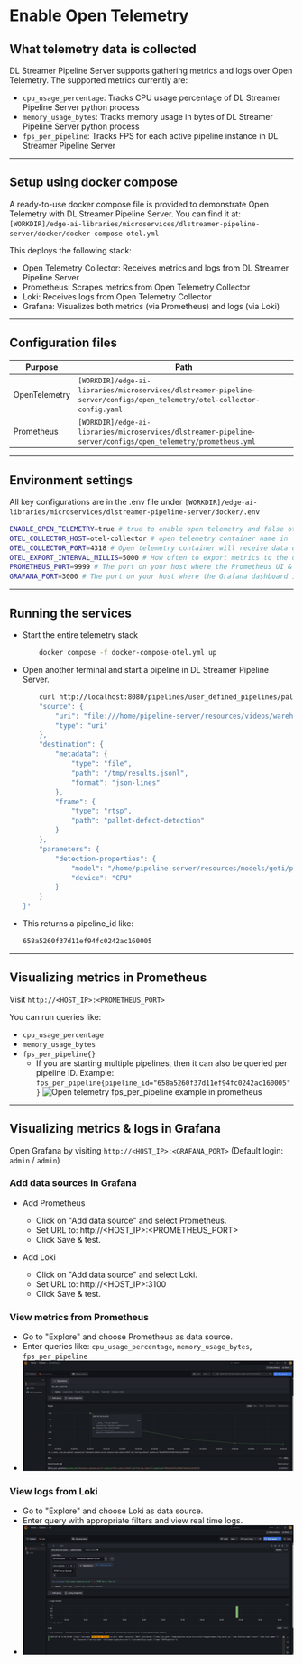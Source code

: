 # Enable Open Telemetry

## What telemetry data is collected
DL Streamer Pipeline Server supports gathering metrics and logs over Open Telemetry. The supported metrics currently are:
- `cpu_usage_percentage`: Tracks CPU usage percentage of DL Streamer Pipeline Server python process
- `memory_usage_bytes`: Tracks memory usage in bytes of DL Streamer Pipeline Server python process
- `fps_per_pipeline`: Tracks FPS for each active pipeline instance in DL Streamer Pipeline Server

---

## Setup using docker compose
A ready-to-use docker compose file is provided to demonstrate Open Telemetry with DL Streamer Pipeline Server.
You can find it at: `[WORKDIR]/edge-ai-libraries/microservices/dlstreamer-pipeline-server/docker/docker-compose-otel.yml`

This deploys the following stack:
- Open Telemetry Collector: Receives metrics and logs from DL Streamer Pipeline Server
- Prometheus: Scrapes metrics from Open Telemetry Collector
- Loki: Receives logs from Open Telemetry Collector
- Grafana: Visualizes both metrics (via Prometheus) and logs (via Loki)

---

## Configuration files
| Purpose       | Path                                                                                                                                      |
| ------------- | ----------------------------------------------------------------------------------------------------------------------------------------- |
| OpenTelemetry | `[WORKDIR]/edge-ai-libraries/microservices/dlstreamer-pipeline-server/configs/open_telemetry/otel-collector-config.yaml`                  |
| Prometheus    | `[WORKDIR]/edge-ai-libraries/microservices/dlstreamer-pipeline-server/configs/open_telemetry/prometheus.yml`                              |

---

## Environment settings
All key configurations are in the .env file under `[WORKDIR]/edge-ai-libraries/microservices/dlstreamer-pipeline-server/docker/.env`
```sh
ENABLE_OPEN_TELEMETRY=true # true to enable open telemetry and false otherwise
OTEL_COLLECTOR_HOST=otel-collector # open telemetry container name in `[WORKDIR]/edge-ai-libraries/microservices/dlstreamer-pipeline-server/docker/docker-compose-otel.yml`. Can also be the IP address of the machine if open telemetry container is running on a different machine. Ex: OTEL_COLLECTOR_HOST=10.10.10.10
OTEL_COLLECTOR_PORT=4318 # Open telemetry container will receive data on this port. If this value is changed, ensure to update `[WORKDIR]/edge-ai-libraries/microservices/dlstreamer-pipeline-server/configs/open_telemetry/otel-collector-config.yaml` appropriately.
OTEL_EXPORT_INTERVAL_MILLIS=5000 # How often to export metrics to the open telemetry collector in milli seconds.
PROMETHEUS_PORT=9999 # The port on your host where the Prometheus UI & API will be accessible (ex: open http://<HOST_IP>:9999 to see Prometheus).
GRAFANA_PORT=3000 # The port on your host where the Grafana dashboard is exposed (ex: visit http://<HOST_IP>:3000 to visualize metrics & logs).
```

---

## Running the services

- Start the entire telemetry stack
    ```sh
        docker compose -f docker-compose-otel.yml up
    ```
- Open another terminal and start a pipeline in DL Streamer Pipeline Server.
    ```sh
        curl http://localhost:8080/pipelines/user_defined_pipelines/pallet_defect_detection -X POST -H 'Content-Type: application/json' -d '{
        "source": {
            "uri": "file:///home/pipeline-server/resources/videos/warehouse.avi",
            "type": "uri"
        },
        "destination": {
            "metadata": {
                "type": "file",
                "path": "/tmp/results.jsonl",
                "format": "json-lines"
            },
            "frame": {
                "type": "rtsp",
                "path": "pallet-defect-detection"
            }
        },
        "parameters": {
            "detection-properties": {
                "model": "/home/pipeline-server/resources/models/geti/pallet_defect_detection/deployment/Detection/model/model.xml",
                "device": "CPU"
            }
        }
    }'
    ```
- This returns a pipeline_id like: 
    ```sh
    658a5260f37d11ef94fc0242ac160005
    ```

---

## Visualizing metrics in Prometheus

Visit `http://<HOST_IP>:<PROMETHEUS_PORT>`

You can run queries like:
- `cpu_usage_percentage`
- `memory_usage_bytes`
- `fps_per_pipeline{}`
    - If you are starting multiple pipelines, then it can also be queried per pipeline ID. Example: `fps_per_pipeline{pipeline_id="658a5260f37d11ef94fc0242ac160005"}`
![Open telemetry fps_per_pipeline example in prometheus](../../../images/prometheus_fps_per_pipeline.png)

---

## Visualizing metrics & logs in Grafana

Open Grafana by visiting `http://<HOST_IP>:<GRAFANA_PORT>` (Default login: `admin` / `admin`)

### Add data sources in Grafana

- Add Prometheus
    - Click on "Add data source" and select Prometheus.
    - Set URL to: http://<HOST_IP>:<PROMETHEUS_PORT>
    - Click Save & test.

- Add Loki
    - Click on "Add data source" and select Loki.
    - Set URL to: http://<HOST_IP>:3100
    - Click Save & test.

### View metrics from Prometheus

- Go to "Explore" and choose Prometheus as data source.
- Enter queries like: `cpu_usage_percentage`, `memory_usage_bytes`, `fps_per_pipeline`
- ![Open telemetry fps_per_pipeline example in Grafana](../../../images/grafana_fps_per_pipeline.png)

### View logs from Loki

- Go to "Explore" and choose Loki as data source.
- Enter query with appropriate filters and view real time logs.
- ![Open telemetry logs example in Grafana](../../../images/loki_logs.png)